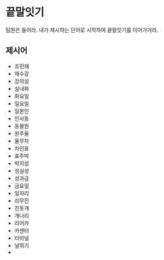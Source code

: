 # 끝말잇기

팀원은 들어라. 내가 제시하는 단어로 시작하여 끝말잇기를 이어가거라.



## 제시어

- 조민재
- 재수강
- 강의실
- 실내화
- 화요일
- 일요일
- 일본인
- 인사동
- 동물원
- 원주율
- 율무차
- 차인표
- 표주박
- 박지성
- 성실성
- 성과금
- 금요일
- 일자리
- 리무진
- 진돗개
- 개나리
- 리어카
- 카센터
- 터미널
- 널뛰기
- 

